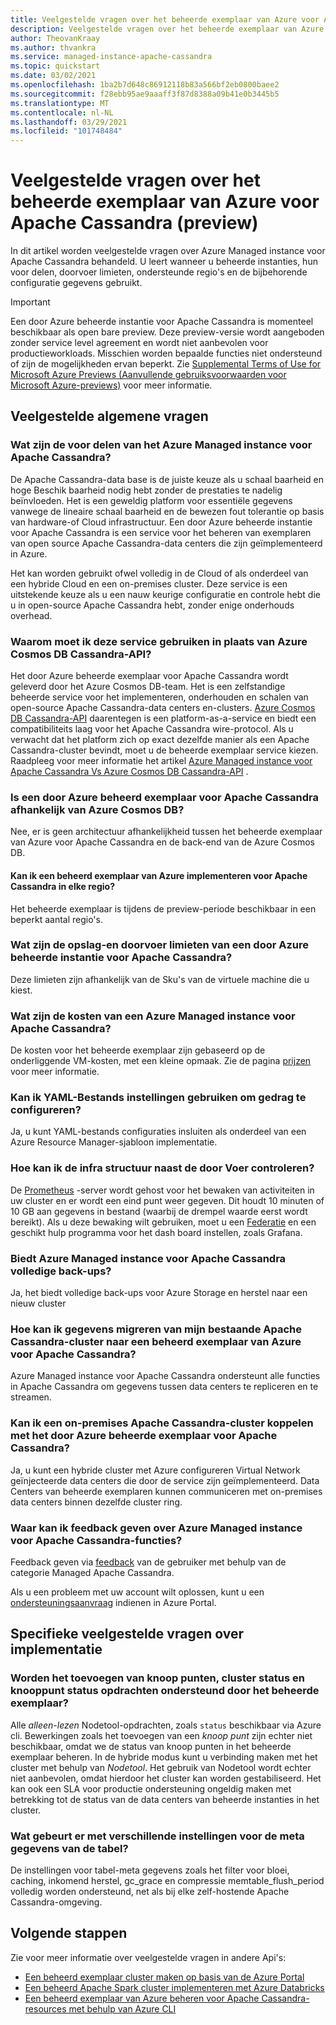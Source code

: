 ```yaml
---
title: Veelgestelde vragen over het beheerde exemplaar van Azure voor Apache Cassandra van de Azure Portal
description: Veelgestelde vragen over het beheerde exemplaar van Azure voor Apache Cassandra. Dit artikel heeft betrekking op vragen over het gebruik van beheerde instanties, voor delen, doorvoer limieten, ondersteunde regio's en andere configuratie details.
author: TheovanKraay
ms.author: thvankra
ms.service: managed-instance-apache-cassandra
ms.topic: quickstart
ms.date: 03/02/2021
ms.openlocfilehash: 1ba2b7d648c86912118b83a566bf2eb0800baee2
ms.sourcegitcommit: f28ebb95ae9aaaff3f87d8388a09b41e0b3445b5
ms.translationtype: MT
ms.contentlocale: nl-NL
ms.lasthandoff: 03/29/2021
ms.locfileid: "101748484"
---
```

# <a name="frequently-asked-questions-about-azure-managed-instance-for-apache-cassandra-preview"></a>Veelgestelde vragen over het beheerde exemplaar van Azure voor Apache Cassandra (preview)

In dit artikel worden veelgestelde vragen over Azure Managed instance voor Apache Cassandra behandeld. U leert wanneer u beheerde instanties, hun voor delen, doorvoer limieten, ondersteunde regio's en de bijbehorende configuratie gegevens gebruikt.

> [!IMPORTANT]
> Een door Azure beheerde instantie voor Apache Cassandra is momenteel beschikbaar als open bare preview.
> Deze preview-versie wordt aangeboden zonder service level agreement en wordt niet aanbevolen voor productieworkloads. Misschien worden bepaalde functies niet ondersteund of zijn de mogelijkheden ervan beperkt.
> Zie [Supplemental Terms of Use for Microsoft Azure Previews (Aanvullende gebruiksvoorwaarden voor Microsoft Azure-previews)](https://azure.microsoft.com/support/legal/preview-supplemental-terms/) voor meer informatie.

## <a name="general-faq"></a>Veelgestelde algemene vragen

### <a name="what-are-the-benefits-azure-managed-instance-for-apache-cassandra"></a>Wat zijn de voor delen van het Azure Managed instance voor Apache Cassandra?

De Apache Cassandra-data base is de juiste keuze als u schaal baarheid en hoge Beschik baarheid nodig hebt zonder de prestaties te nadelig beïnvloeden. Het is een geweldig platform voor essentiële gegevens vanwege de lineaire schaal baarheid en de bewezen fout tolerantie op basis van hardware-of Cloud infrastructuur. Een door Azure beheerde instantie voor Apache Cassandra is een service voor het beheren van exemplaren van open source Apache Cassandra-data centers die zijn geïmplementeerd in Azure.

Het kan worden gebruikt ofwel volledig in de Cloud of als onderdeel van een hybride Cloud en een on-premises cluster. Deze service is een uitstekende keuze als u een nauw keurige configuratie en controle hebt die u in open-source Apache Cassandra hebt, zonder enige onderhouds overhead.

### <a name="why-should-i-use-this-service-instead-of-azure-cosmos-db-cassandra-api"></a>Waarom moet ik deze service gebruiken in plaats van Azure Cosmos DB Cassandra-API?

Het door Azure beheerde exemplaar voor Apache Cassandra wordt geleverd door het Azure Cosmos DB-team. Het is een zelfstandige beheerde service voor het implementeren, onderhouden en schalen van open-source Apache Cassandra-data centers en-clusters. [Azure Cosmos DB Cassandra-API](../cosmos-db/cassandra-introduction.md) daarentegen is een platform-as-a-service en biedt een compatibiliteits laag voor het Apache Cassandra wire-protocol. Als u verwacht dat het platform zich op exact dezelfde manier als een Apache Cassandra-cluster bevindt, moet u de beheerde exemplaar service kiezen. Raadpleeg voor meer informatie het artikel [Azure Managed instance voor Apache Cassandra Vs Azure Cosmos DB Cassandra-API](compare-cosmosdb-managed-instance.md) .

### <a name="is-azure-managed-instance-for-apache-cassandra-dependent-on-azure-cosmos-db"></a>Is een door Azure beheerd exemplaar voor Apache Cassandra afhankelijk van Azure Cosmos DB?

Nee, er is geen architectuur afhankelijkheid tussen het beheerde exemplaar van Azure voor Apache Cassandra en de back-end van de Azure Cosmos DB. 

#### <a name="can-i-deploy-azure-managed-instance-for-apache-cassandra-in-any-region"></a>Kan ik een beheerd exemplaar van Azure implementeren voor Apache Cassandra in elke regio?

Het beheerde exemplaar is tijdens de preview-periode beschikbaar in een beperkt aantal regio's.

### <a name="what-are-the-storage-and-throughput-limits-of-azure-managed-instance-for-apache-cassandra"></a>Wat zijn de opslag-en doorvoer limieten van een door Azure beheerde instantie voor Apache Cassandra?

Deze limieten zijn afhankelijk van de Sku's van de virtuele machine die u kiest.

### <a name="what-is-the-cost-of-azure-managed-instance-for-apache-cassandra"></a>Wat zijn de kosten van een Azure Managed instance voor Apache Cassandra?

De kosten voor het beheerde exemplaar zijn gebaseerd op de onderliggende VM-kosten, met een kleine opmaak. Zie de pagina [prijzen](https://azure.microsoft.com/pricing/details/managed-instance-apache-cassandra/) voor meer informatie.

### <a name="can-i-use-yaml-file-settings-to-configure-behavior"></a>Kan ik YAML-Bestands instellingen gebruiken om gedrag te configureren?

Ja, u kunt YAML-bestands configuraties insluiten als onderdeel van een Azure Resource Manager-sjabloon implementatie.

### <a name="how-can-i-monitor-infrastructure-along-with-throughput"></a>Hoe kan ik de infra structuur naast de door Voer controleren?

De [Prometheus](https://prometheus.io/docs/introduction/overview/) -server wordt gehost voor het bewaken van activiteiten in uw cluster en er wordt een eind punt weer gegeven. Dit houdt 10 minuten of 10 GB aan gegevens in bestand (waarbij de drempel waarde eerst wordt bereikt). Als u deze bewaking wilt gebruiken, moet u een [Federatie](https://prometheus.io/docs/prometheus/latest/federation/) en een geschikt hulp programma voor het dash board instellen, zoals Grafana.

### <a name="does-azure-managed-instance-for-apache-cassandra-provide-full-backups"></a>Biedt Azure Managed instance voor Apache Cassandra volledige back-ups?

Ja, het biedt volledige back-ups voor Azure Storage en herstel naar een nieuw cluster

### <a name="how-can-i-migrate-data-from-my-existing-apache-cassandra-cluster-to-azure-managed-instance-for-apache-cassandra"></a>Hoe kan ik gegevens migreren van mijn bestaande Apache Cassandra-cluster naar een beheerd exemplaar van Azure voor Apache Cassandra?

Azure Managed instance voor Apache Cassandra ondersteunt alle functies in Apache Cassandra om gegevens tussen data centers te repliceren en te streamen.

### <a name="can-i-pair-an-on-premises-apache-cassandra-cluster-with-the-azure-managed-instance-for-apache-cassandra"></a>Kan ik een on-premises Apache Cassandra-cluster koppelen met het door Azure beheerde exemplaar voor Apache Cassandra?

Ja, u kunt een hybride cluster met Azure configureren Virtual Network geïnjecteerde data centers die door de service zijn geïmplementeerd. Data Centers van beheerde exemplaren kunnen communiceren met on-premises data centers binnen dezelfde cluster ring.

### <a name="where-can-i-give-feedback-on-azure-managed-instance-for-apache-cassandra-features"></a>Waar kan ik feedback geven over Azure Managed instance voor Apache Cassandra-functies?

Feedback geven via [feedback](https://feedback.azure.com/forums/263030-azure-cosmos-db?category_id=398548) van de gebruiker met behulp van de categorie Managed Apache Cassandra.

Als u een probleem met uw account wilt oplossen, kunt u een [ondersteuningsaanvraag](https://ms.portal.azure.com/#blade/Microsoft_Azure_Support/HelpAndSupportBlade/newsupportrequest) indienen in Azure Portal.

## <a name="deployment-specific-faq"></a>Specifieke veelgestelde vragen over implementatie

### <a name="will-the-managed-instance-support-node-addition-cluster-status-and-node-status-commands"></a>Worden het toevoegen van knoop punten, cluster status en knooppunt status opdrachten ondersteund door het beheerde exemplaar?

Alle *alleen-lezen* Nodetool-opdrachten, zoals `status` beschikbaar via Azure cli. Bewerkingen zoals het toevoegen van een *knoop punt* zijn echter niet beschikbaar, omdat we de status van knoop punten in het beheerde exemplaar beheren. In de hybride modus kunt u verbinding maken met het cluster met behulp van *Nodetool*. Het gebruik van Nodetool wordt echter niet aanbevolen, omdat hierdoor het cluster kan worden gestabiliseerd. Het kan ook een SLA voor productie ondersteuning ongeldig maken met betrekking tot de status van de data centers van beheerde instanties in het cluster.

### <a name="what-happens-with-various-settings-for-table-metadata"></a>Wat gebeurt er met verschillende instellingen voor de meta gegevens van de tabel?

De instellingen voor tabel-meta gegevens zoals het filter voor bloei, caching, inkomend herstel, gc_grace en compressie memtable_flush_period volledig worden ondersteund, net als bij elke zelf-hostende Apache Cassandra-omgeving.

## <a name="next-steps"></a>Volgende stappen

Zie voor meer informatie over veelgestelde vragen in andere Api's:

* [Een beheerd exemplaar cluster maken op basis van de Azure Portal](create-cluster-portal.md)
* [Een beheerd Apache Spark cluster implementeren met Azure Databricks](deploy-cluster-databricks.md)
* [Een beheerd exemplaar van Azure beheren voor Apache Cassandra-resources met behulp van Azure CLI](manage-resources-cli.md)
